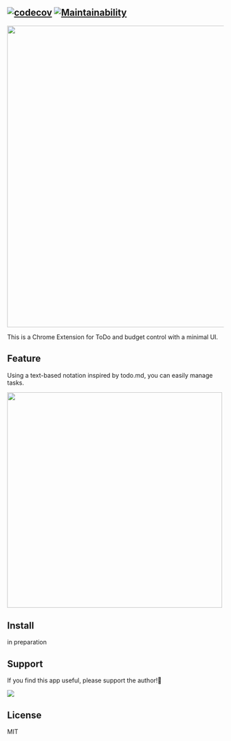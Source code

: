 
[![codecov](https://codecov.io/gh/ujiro99/tlt/branch/main/graph/badge.svg?token=fzeIIssgyo)](https://codecov.io/gh/ujiro99/tlt)
[![Maintainability](https://api.codeclimate.com/v1/badges/977b93b655ce7724625a/maintainability)](https://codeclimate.com/github/ujiro99/tlt/maintainability)
---

<img width="700" src="https://github.com/ujiro99/tlt/blob/main/docs/img/logo.png" />

This is a Chrome Extension for ToDo and budget control with a minimal UI.


## Feature

Using a text-based notation inspired by todo.md, you can easily manage tasks.

<img width="500" src="https://github.com/ujiro99/tlt/blob/main/docs/img/todo-format.png" />


## Install
in preparation


## Support
If you find this app useful, please support the author!🌟

<a href="https://www.buymeacoffee.com/yujiro.takeda"><img src="https://img.buymeacoffee.com/button-api/?text=Buy me a coffee&emoji=&slug=yujiro.takeda&button_colour=FFDD00&font_colour=000000&font_family=Cookie&outline_colour=000000&coffee_colour=ffffff"></a>


## License
MIT
